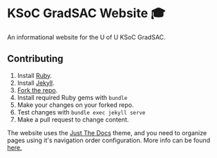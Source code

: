# KSoC GradSAC Website 🎓

An informational website for the U of U KSoC GradSAC. 

## Contributing

1. Install [Ruby](https://www.ruby-lang.org/en/documentation/installation/).
2. Install [Jekyll](https://jekyllrb.com/docs/step-by-step/01-setup/#installation).
3. [Fork the repo](https://github.com/ksoc-gradsac/ksoc-gradsac.github.io/fork).
4. Install required Ruby gems with `bundle`
5. Make your changes on your forked repo.
6. Test changes with `bundle exec jekyll serve`
7. Make a pull request to change content.

The website uses the [Just The Docs](https://github.com/just-the-docs/just-the-docs) theme, and you need to organize pages using it's navigation order configuration. More info can be found [here.](https://just-the-docs.com/docs/navigation-structure/#pages-with-children)
